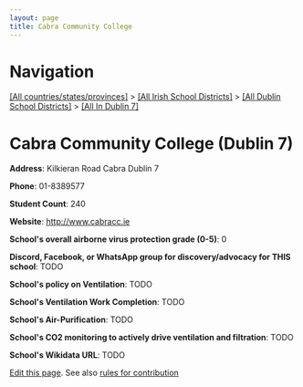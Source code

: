 ```yaml
---
layout: page
title: Cabra Community College
---
```

# Navigation

[[All countries/states/provinces]](../../../..) > [[All Irish School Districts]](../../..) > [[All Dublin School Districts]](../..) > [[All In Dublin 7]](..)

# Cabra Community College (Dublin 7)

**Address**: Kilkieran Road Cabra Dublin 7

**Phone**: 01-8389577

**Student Count**: 240

**Website**: <http://www.cabracc.ie>

**School's overall airborne virus protection grade (0-5)**: 0

**Discord, Facebook, or WhatsApp group for discovery/advocacy for THIS school**: TODO

**School's policy on Ventilation**: TODO

**School's Ventilation Work Completion**: TODO

**School's Air-Purification**: TODO

**School's CO2 monitoring to actively drive ventilation and filtration**: TODO

**School's Wikidata URL**: TODO


[Edit this page](https://github.com/ventilate-schools/Ireland/edit/main/./Dublin_7/Cabra_Community_College.md). See also [rules for contribution](../../../contribution-rules/)